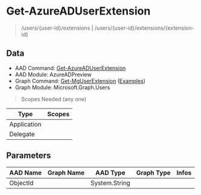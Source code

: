 # Get-AzureADUserExtension

> /users/{user-id}/extensions | /users/{user-id}/extensions/{extension-id}

## Data

+ AAD Command: [Get-AzureADUserExtension](https://docs.microsoft.com/en-us/powershell/module/AzureADPreview/Get-AzureADUserExtension)
+ AAD Module: AzureADPreview
+ Graph Command: [Get-MgUserExtension](https://docs.microsoft.com/en-us/powershell/module/Microsoft.Graph.Users/Get-MgUserExtension) ([Examples](https://github.com/orgs/msgraph/discussions?discussions_q=Get-MgUserExtension))
+ Graph Module: Microsoft.Graph.Users

> Scopes Needed (any one)

|Type|Scopes|
|---|---|
|Application||
|Delegate||

## Parameters

|AAD Name|Graph Name|AAD Type|Graph Type|Infos|
|---|---|---|---|---|
|ObjectId||System.String|||

